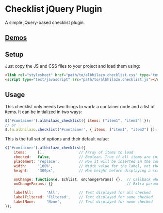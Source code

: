 # Checklist jQuery Plugin

A simple jQuery-based checklist plugin.

## [Demos](http://jsfiddle.net/albhilazo/anby8wnw)

## Setup
Just copy the JS and CSS files to your project and load them using:
```html
<link rel="stylesheet" href="path/to/albhilazo.checklist.css" type="text/css">
<script type="text/javascript" src="path/to/albhilazo.checklist.js"></script>
```

## Usage
This checklist only needs two things to work: a container node and a list of items.
It can be initialized in two ways:
```js
$('#container').albhilazo_checklist({ items: ["item1", "item2"] });
// or
$.fn.albhilazo.checklist('#container', { items: ["item1", "item2"] });
```

This is the full set of options and their default value:
```js
$('#container').albhilazo_checklist({
    items:     [],                // Array of items to load
    checked:   false,             // Boolean. True if all items are initially checked, false if unchecked
    placement: 'replace',         // How it will be inserted in the container (accepted: 'replace', 'prepend', 'append')
    width:     '100%',            // Width value for the label, not the list
    height:    '300px',           // Max height before displaying a scrollbar

    onChange: function(e, $chlist, onChangeParams) {},  // Callback when an item is checked/unchecked
    onChangeParams: {}                                  // Extra parameters that will be passed to 'onChange'

    labelAll:      'All',         // Text displayed for all checked
    labelFiltered: 'Filtered',    // Text displayed for some checked
    labelNone:     'None',        // Text displayed for none checked
});
```